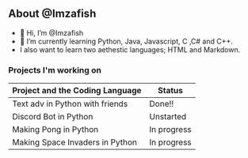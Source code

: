 ## About @Imzafish
- 👋 Hi, I’m @Imzafish
- 🌱 I’m currently learning Python, Java, Javascript, C ,C# and C++.
- I also want to learn two aethestic languages; HTML and Markdown.

### Projects I'm working on
 | Project and the Coding Language| Status      |
 |--------------------------------|-------------|
 | Text adv in Python with friends| Done!!      |
 | Discord Bot in Python          | Unstarted   |
 | Making Pong in Python          | In progress | 
 | Making Space Invaders in Python| In progress |

<!---
Imzafish/Imzafish is a ✨ special ✨ repository because its `README.md` (this file) appears on your GitHub profile.
You can click the Preview link to take a look at your changes.
--->
